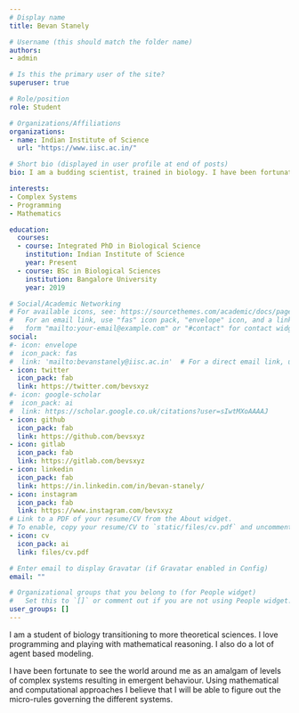 ```yaml
---
# Display name
title: Bevan Stanely

# Username (this should match the folder name)
authors:
- admin

# Is this the primary user of the site?
superuser: true

# Role/position
role: Student

# Organizations/Affiliations
organizations:
- name: Indian Institute of Science
  url: "https://www.iisc.ac.in/"

# Short bio (displayed in user profile at end of posts)
bio: I am a budding scientist, trained in biology. I have been fortunate to see the world around me as an amalgam of levels of complex systems resulting in emergent behaviour. Using mathematical and computational approaches I believe that I will be able to figure out the micro-rules governing the different systems.

interests:
- Complex Systems
- Programming
- Mathematics

education:
  courses:
  - course: Integrated PhD in Biological Science
    institution: Indian Institute of Science
    year: Present
  - course: BSc in Biological Sciences
    institution: Bangalore University
    year: 2019

# Social/Academic Networking
# For available icons, see: https://sourcethemes.com/academic/docs/page-builder/#icons
#   For an email link, use "fas" icon pack, "envelope" icon, and a link in the
#   form "mailto:your-email@example.com" or "#contact" for contact widget.
social:
#- icon: envelope
#  icon_pack: fas
#  link: 'mailto:bevanstanely@iisc.ac.in'  # For a direct email link, use "mailto:test@example.org".
- icon: twitter
  icon_pack: fab
  link: https://twitter.com/bevsxyz
#- icon: google-scholar
#  icon_pack: ai
#  link: https://scholar.google.co.uk/citations?user=sIwtMXoAAAAJ
- icon: github
  icon_pack: fab
  link: https://github.com/bevsxyz
- icon: gitlab
  icon_pack: fab
  link: https://gitlab.com/bevsxyz
- icon: linkedin
  icon_pack: fab
  link: https://in.linkedin.com/in/bevan-stanely/
- icon: instagram
  icon_pack: fab
  link: https://www.instagram.com/bevsxyz
# Link to a PDF of your resume/CV from the About widget.
# To enable, copy your resume/CV to `static/files/cv.pdf` and uncomment the lines below.
- icon: cv
  icon_pack: ai
  link: files/cv.pdf

# Enter email to display Gravatar (if Gravatar enabled in Config)
email: ""

# Organizational groups that you belong to (for People widget)
#   Set this to `[]` or comment out if you are not using People widget.
user_groups: []
---
```


I am a student of biology transitioning to more theoretical sciences. I love programming and playing with mathematical reasoning. I also do a lot of agent based modeling.

I have been fortunate to see the world around me as an amalgam of levels of complex systems resulting in emergent behaviour. Using mathematical and computational approaches I believe that I will be able to figure out the micro-rules governing the different systems.
